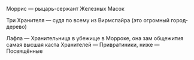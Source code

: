 Моррис — рыцарь-сержант Железных Масок

Три Хранителя — судя по всему из Вирмспайра (это огромный город-дерево)

Лафла — Хранительница в убежище в Морроке, она зам общежития
самая высшая каста Хранителей — Привратиники, ниже — Посвящённые


